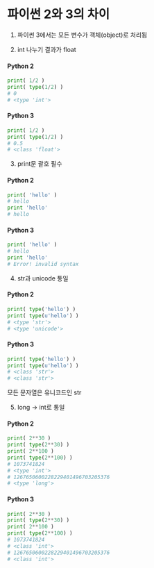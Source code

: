 파이썬 2와 3의 차이
=============================================

1. 파이썬 3에서는 모든 변수가 객체(object)로 처리됨

2. int 나누기 결과가 float
#### Python 2
```python
print( 1/2 )
print( type(1/2) )
# 0
# <type 'int'>
```
#### Python 3
```python
print( 1/2 )
print( type(1/2) )
# 0.5
# <class 'float'>
```

3. print문 괄호 필수
#### Python 2
```python
print( 'hello' )
# hello
print 'hello'
# hello
```
#### Python 3
```python
print( 'hello' )
# hello
print 'hello'
# Error! invalid syntax
```

4. str과 unicode 통일
#### Python 2
```python
print( type('hello') )
print( type(u'hello') )
# <type 'str'>
# <type 'unicode'>
```
#### Python 3
```python
print( type('hello') )
print( type(u'hello') )
# <class 'str'>
# <class 'str'>
```
모든 문자열은 유니코드인 str

5. long → int로 통일
#### Python 2
```python
print( 2**30 )
print( type(2**30) )
print( 2**100 )
print( type(2**100) )
# 1073741824
# <type 'int'>
# 1267650600228229401496703205376
# <type 'long'>
```
#### Python 3
```python
print( 2**30 )
print( type(2**30) )
print( 2**100 )
print( type(2**100) )
# 1073741824
# <class 'int'>
# 1267650600228229401496703205376
# <class 'int'>
```
